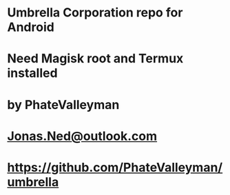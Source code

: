 # Umbrella Corporation repo for Android
# Need Magisk root and Termux installed
# by PhateValleyman
# Jonas.Ned@outlook.com
# https://github.com/PhateValleyman/umbrella

